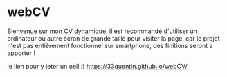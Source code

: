 # webCV

Bienvenue sur mon CV dynamique, il est recommandé d'utiliser un ordinateur ou autre écran de grande taille pour visiter la page, car le projet n'est pas entièrement fonctionnel sur smartphone, des finitions seront a apporter ! 

le lien pour y jeter un oeil :)  https://33quentin.github.io/webCV/
